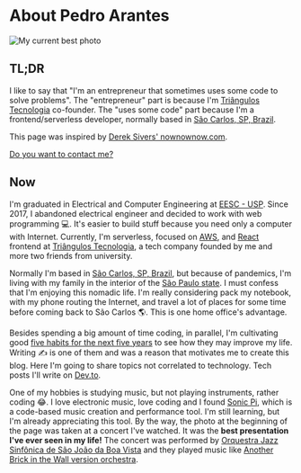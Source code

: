 # About Pedro Arantes

![My current best photo](/me.jpg 'My current best photo')

## TL;DR

I like to say that "I'm an entrepreneur that sometimes uses some code to solve problems". The "entrepreneur" part is because I'm [Triângulos Tecnologia](https://triangulostecnologia.com) co-founder. The "uses some code" part because I'm a frontend/serverless developer, normally based in [São Carlos, SP, Brazil](https://www.google.com.br/maps/place/S%C3%A3o+Carlos,+State+of+S%C3%A3o+Paulo/@-22.0184565,-47.9311626,13z/data=!3m1!4b1!4m5!3m4!1s0x94b87726bb9dd181:0xd9d7d71505999bc!8m2!3d-22.0087082!4d-47.8909263).

This page was inspired by [Derek Sivers' nownownow.com](https://nownownow.com/about).

[Do you want to contact me?](/contact)

## Now

I'm graduated in Electrical and Computer Engineering at [EESC - USP](https://eesc.usp.br/). Since 2017, I abandoned electrical engineer and decided to work with web programming 💻. It's easier to build stuff because you need only a computer with Internet. Currently, I'm serverless, focused on [AWS](https://aws.amazon.com), and [React](https://reactjs.org) frontend at [Triângulos Tecnologia](https://triangulostecnologia.com), a tech company founded by me and more two friends from university.

Normally I'm based in [São Carlos, SP, Brazil](https://www.google.com.br/maps/place/S%C3%A3o+Carlos,+State+of+S%C3%A3o+Paulo/@-22.0184565,-47.9311626,13z/data=!3m1!4b1!4m5!3m4!1s0x94b87726bb9dd181:0xd9d7d71505999bc!8m2!3d-22.0087082!4d-47.8909263), but because of pandemics, I'm living with my family in the interior of the [São Paulo state](https://www.google.com/maps/place/State+of+S%C3%A3o+Paulo/@-22.5254297,-50.8848527,7z/data=!3m1!4b1!4m5!3m4!1s0x94ce597d462f58ad:0x1e5241e2e17b7c17!8m2!3d-23.5431786!4d-46.6291845). I must confess that I'm enjoying this nomadic life. I'm really considering pack my notebook, with my phone routing the Internet, and travel a lot of places for some time before coming back to São Carlos 🌎. This is one home office's advantage.

Besides spending a big amount of time coding, in parallel, I'm cultivating good [five habits for the next five years](/blog/five-habits-for-the-next-five-years) to see how they may improve my life. Writing ✍️ is one of them and was a reason that motivates me to create this blog. Here I'm going to share topics not correlated to technology. Tech posts I'll write on [Dev.to](https://dev.to/arantespp).

One of my hobbies is studying music, but not playing instruments, rather coding 😂. I love electronic music, love coding and I found [Sonic Pi](https://sonic-pi.net/), which is a code-based music creation and performance tool. I'm still learning, but I'm already appreciating this tool. By the way, the photo at the beginning of the page was taken at a concert I've watched. It was the **best presentation I've ever seen in my life!** The concert was performed by [Orquestra Jazz Sinfônica de São João da Boa Vista](https://www.facebook.com/Orquestra-Jazz-Sinf%C3%B4nica-de-S%C3%A3o-Jo%C3%A3o-da-Boa-Vista-1414383348815275/) and they played music like [Another Brick in the Wall version orchestra](https://www.youtube.com/watch?v=AjFf1uNhc48).
